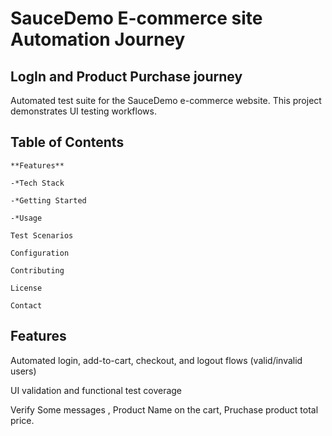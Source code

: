 # SauceDemo E-commerce site Automation Journey

## LogIn and Product Purchase journey

Automated test suite for the SauceDemo e-commerce website. This project demonstrates UI testing workflows.
## Table of Contents
    **Features**

    -*Tech Stack

    -*Getting Started

    -*Usage

    Test Scenarios

    Configuration

    Contributing

    License

    Contact

## Features
Automated login, add-to-cart, checkout, and logout flows (valid/invalid users)

UI validation and functional test coverage

Verify Some messages , Product Name on the cart, Pruchase product total price.

